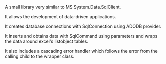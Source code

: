 A small library very similar to MS System.Data.SqlClient.

It allows the development of data-driven applications.

It creates database connections with SqlConnection using ADODB provider.

It inserts and obtains data with SqlCommand using parameters and wraps the data around excel's listobject tables.

It also includes a cascading error handler which follows the error from the calling child to the wrapper class.